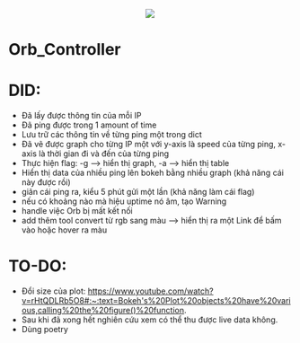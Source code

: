 <p align="center">
  <img src="https://capsule-render.vercel.app/api?text=Hey🕹&animation=fadeIn&type=waving&color=gradient&height=150"/>
</p>

# Orb_Controller
# DID:
- Đã lấy được thông tin của mỗi IP
- Đã ping được trong 1 amount of time
- Lưu trữ các thông tin về từng ping một trong dict
- Đã vẽ được graph cho từng IP một với y-axis là speed của từng ping,
    x-axis là thời gian đi và đến của từng ping
- Thực hiện flag: -g --> hiển thị graph, -a --> hiển thị table
- Hiển thị data của nhiều ping lên bokeh bằng nhiều graph (khả năng cái này được rồi)
- giãn cái ping ra, kiểu 5 phút gửi một lần (khả năng làm cái flag)
- nếu có khoảng nào mà hiệu uptime nó âm, tạo Warning
- handle việc Orb bị mất kết nối
- add thêm tool convert từ rgb sang màu --> hiển thị ra một Link để bấm vào hoặc hover ra màu
# TO-DO:
- Đổi size của plot:
https://www.youtube.com/watch?v=rHtQDLRb5O8#:~:text=Bokeh's%20Plot%20objects%20have%20various,calling%20the%20figure()%20function.
- Sau khi đã xong hết nghiên cứu xem có thể thu được live data không.
- Dùng poetry
